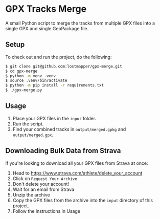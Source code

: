 # GPX Tracks Merge

A small Python script to merge the tracks from multiple GPX files into a single GPX and single GeoPackage file.

## Setup

To check out and run the project, do the following:

```bash
$ git clone git@github.com:lostmapper/gpx-merge.git
$ cd gpx-merge
$ python -m venv .venv
$ source .venv/bin/activate
$ python -m pip install -r requirements.txt
$ ./gpx-merge.py
```

## Usage

1. Place your GPX files in the `input` folder.
2. Run the script.
3. Find your combined tracks in `output/merged.gpkg` and `output/merged.gpx`.

## Downloading Bulk Data from Strava

If you're looking to download all your GPX files from Strava at once:

1. Head to <https://www.strava.com/athlete/delete_your_account>
2. Click on `Request Your Archive`
3. Don't delete your account!
4. Wait for an email from Strava
5. Unzip the archive
6. Copy the GPX files from the archive into the `input` directory of this project.
7. Follow the instructions in Usage
